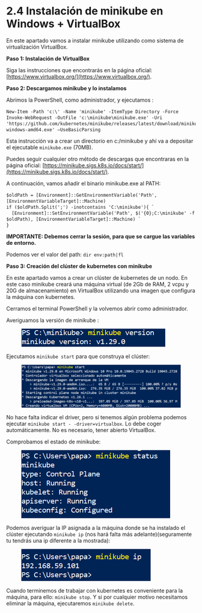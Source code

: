 # 2.4 Instalación de minikube en Windows + VirtualBox

En este apartado vamos a instalar minikube utilizando como sistema de virtualización VirtualBox.

**Paso 1: Instalación de VirtualBox**

Siga las instrucciones que encontrarás en la página oficial: [https://www.virtualbox.org/](https://www.virtualbox.org/).

**Paso 2: Descargamos minikube y lo instalamos**

Abrimos la PowerShell, como administrador, y ejecutamos :

```
New-Item -Path 'c:\' -Name 'minikube' -ItemType Directory -Force
Invoke-WebRequest -OutFile 'c:\minikube\minikube.exe' -Uri 'https://github.com/kubernetes/minikube/releases/latest/download/minikube-windows-amd64.exe' –UseBasicParsing
```

Esta instrucción va a crear un directorio en c:/minikube y ahí va a depositar el ejecutable `minikube.exe` (70MB).

Puedes seguir cualquier otro método de descargas que encontraras en la página oficial: [https://minikube.sigs.k8s.io/docs/start/](https://minikube.sigs.k8s.io/docs/start/).

A continuación, vamos añadir el binario minikube.exe al PATH:

```
$oldPath = [Environment]::GetEnvironmentVariable('Path', [EnvironmentVariableTarget]::Machine)
if ($oldPath.Split(';') -inotcontains 'C:\minikube'){ `
  [Environment]::SetEnvironmentVariable('Path', $('{0};C:\minikube' -f $oldPath), [EnvironmentVariableTarget]::Machine) `
}
```

**IMPORTANTE: Debemos cerrar la sesión, para que se cargue las variables de entorno.**

Podemos ver el valor del path: `dir env:path|fl`

**Paso 3: Creación del clúster de kubernetes con minikube**

En este apartado vamos a crear un clúster de kubernetes de un nodo. En este caso minikube creará una máquina virtual (de 2Gb de RAM, 2 vcpu y 20G de almacenamiento) en VirtualBox utilizando una imagen que configura la máquina con kubernetes.

Cerramos el terminal PowerShell y la volvemos abrir como administrador.

Averiguamos la versión de minikube :

<figure><img src="../../../Despliegue-de-aplicaciones-web/assets/newwin1.png" alt=""><figcaption></figcaption></figure>

Ejecutamos `minikube start` para que construya el clúster:

<figure><img src="../../../Despliegue-de-aplicaciones-web/assets/newwin2.png" alt=""><figcaption></figcaption></figure>

No hace falta indicar el driver, pero si tenemos algún problema podemos ejecutar `minikube start - -driver=virtualbox`. Lo debe coger automáticamente. No es necesario, tener abierto VirtualBox.

Comprobamos el estado de minikube:

<figure><img src="../../../Despliegue-de-aplicaciones-web/assets/newwin3.png" alt=""><figcaption></figcaption></figure>

Podemos averiguar la IP asignada a la máquina donde se ha instalado el clúster ejecutando `minikube ip` (nos hará falta más adelante)(seguramente tu tendrás una ip diferente a la mostrada):

<figure><img src="../../../Despliegue-de-aplicaciones-web/assets/newwin4.png" alt=""><figcaption></figcaption></figure>

Cuando terminemos de trabajar con kubernetes es conveniente para la máquina, para ello: `minikube stop`. Y si por cualquier motivo necesitamos eliminar la máquina, ejecutaremos `minikube delete`.
